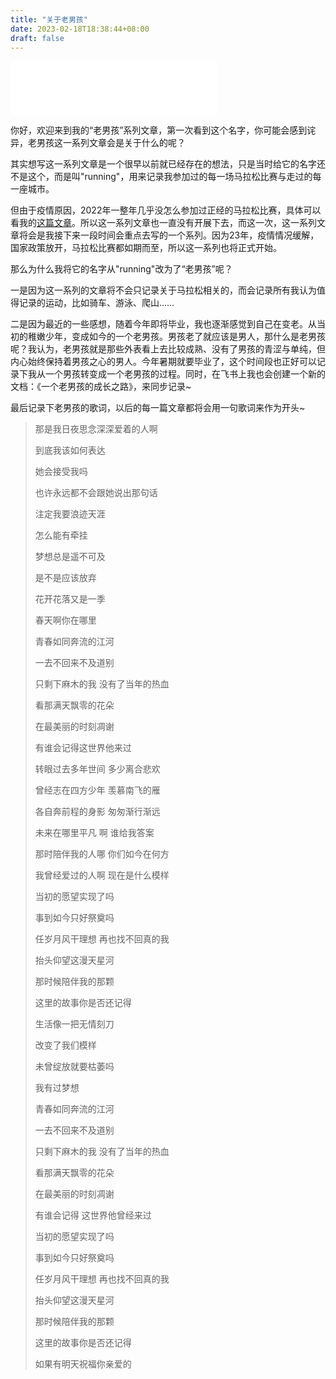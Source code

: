 ```yaml
---
title: "关于老男孩"
date: 2023-02-18T18:38:44+08:00
draft: false
---
```


<iframe frameborder="no" border="0" marginwidth="0" marginheight="0" width=330 height=86 src="//music.163.com/outchain/player?type=2&id=362998&auto=1&height=66"></iframe>

你好，欢迎来到我的“老男孩”系列文章，第一次看到这个名字，你可能会感到诧异，老男孩这一系列文章会是关于什么的呢？

其实想写这一系列文章是一个很早以前就已经存在的想法，只是当时给它的名字还不是这个，而是叫"running"，用来记录我参加过的每一场马拉松比赛与走过的每一座城市。

但由于疫情原因，2022年一整年几乎没怎么参加过正经的马拉松比赛，具体可以看我的[这篇文章](../../thinking/2022_summary/)。所以这一系列文章也一直没有开展下去，而这一次，这一系列文章将会是我接下来一段时间会重点去写的一个系列。因为23年，疫情情况缓解，国家政策放开，马拉松比赛都如期而至，所以这一系列也将正式开始。

那么为什么我将它的名字从"running"改为了“老男孩”呢？

一是因为这一系列的文章将不会只记录关于马拉松相关的，而会记录所有我认为值得记录的运动，比如骑车、游泳、爬山……

二是因为最近的一些感想，随着今年即将毕业，我也逐渐感觉到自己在变老。从当初的稚嫩少年，变成如今的一个老男孩。男孩老了就应该是男人，那什么是老男孩呢？我认为，老男孩就是那些外表看上去比较成熟、没有了男孩的青涩与单纯，但内心始终保持着男孩之心的男人。今年暑期就要毕业了，这个时间段也正好可以记录下我从一个男孩转变成一个老男孩的过程。同时，在飞书上我也会创建一个新的文档：《一个老男孩的成长之路》，来同步记录~

最后记录下老男孩的歌词，以后的每一篇文章都将会用一句歌词来作为开头~


> 那是我日夜思念深深爱着的人啊
>
> 到底我该如何表达
>
> 她会接受我吗
> 
> 也许永远都不会跟她说出那句话
> 
> 注定我要浪迹天涯
> 
> 怎么能有牵挂
>
> 梦想总是遥不可及
>
> 是不是应该放弃
>
> 花开花落又是一季
>
> 春天啊你在哪里
>
> 青春如同奔流的江河
>
> 一去不回来不及道别
>
> 只剩下麻木的我 没有了当年的热血
>
> 看那满天飘零的花朵
>
> 在最美丽的时刻凋谢
>
> 有谁会记得这世界他来过
>
> 转眼过去多年世间 多少离合悲欢
>
> 曾经志在四方少年 羡慕南飞的雁
>
> 各自奔前程的身影 匆匆渐行渐远
>
> 未来在哪里平凡 啊 谁给我答案
>
> 那时陪伴我的人哪 你们如今在何方
>
> 我曾经爱过的人啊 现在是什么模样
>
> 当初的愿望实现了吗
>
> 事到如今只好祭奠吗
>
> 任岁月风干理想 再也找不回真的我
>
> 抬头仰望这漫天星河
>
> 那时候陪伴我的那颗
>
> 这里的故事你是否还记得
>
> 生活像一把无情刻刀
>
> 改变了我们模样
>
> 未曾绽放就要枯萎吗
>
> 我有过梦想
>
> 青春如同奔流的江河
>
> 一去不回来不及道别
>
> 只剩下麻木的我 没有了当年的热血
>
> 看那满天飘零的花朵
>
> 在最美丽的时刻凋谢
>
> 有谁会记得 这世界他曾经来过
>
> 当初的愿望实现了吗
>
> 事到如今只好祭奠吗
>
> 任岁月风干理想 再也找不回真的我
>
> 抬头仰望这漫天星河
>
> 那时候陪伴我的那颗
>
> 这里的故事你是否还记得
>
> 如果有明天祝福你亲爱的


